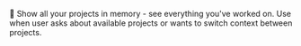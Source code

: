 📂 Show all your projects in memory - see everything you've worked on. Use when user asks about available projects or wants to switch context between projects.

